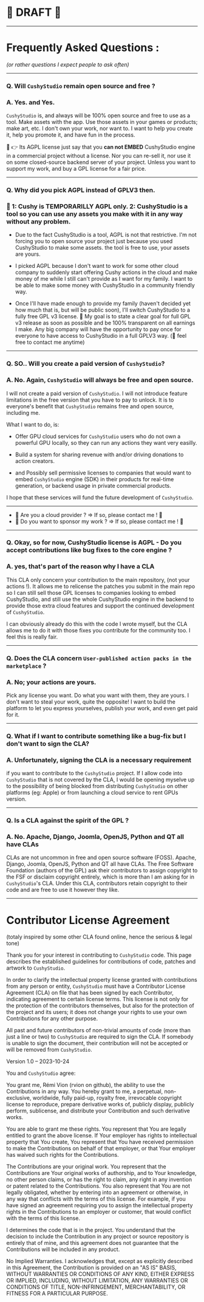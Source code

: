 # 🔴 DRAFT 🔴

---

# Frequently Asked Questions :

_(or rather questions I expect people to ask often)_

---

### Q. Will `CushyStudio` remain open source and free ?

### A. Yes. and Yes.

`CushyStudio` is, and always will be 100% open source and free to use as a tool. Make assets with the app. Use those assets in your games or products; make art, etc. I don't own your work, nor want to. I want to help you create it, help you promote it, and have fun in the process.

🚨 👉 Its AGPL license just say that you **can not EMBED** CushyStudio engine in a commercial project without a license. Nor you can re-sell it, nor use it on some closed-source backend server of your project. Unless you want to support my work, and buy a GPL license for a fair price.

---

### Q. Why did you pick AGPL instead of GPLV3 then.

### 🚨 1: Cushy is TEMPORARILLY AGPL only. 2: CushyStudio is a tool so you can use any assets you make with it in any way without any problem.

-   Due to the fact CushyStudio is a tool, AGPL is not that restrictive. I'm not forcing you to open source your project just because you used CushyStudio to make some assets. the tool is free to use, your assets are yours.

-   I picked AGPL because I don't want to work for some other cloud company to suddenly start offering Cushy actions in the cloud and make money of me while I still can't provide as I want for my family. I want to be able to make some money with CushyStudio in a community friendly way.

-   Once I'll have made enough to provide my family (haven't decided yet how much that is, but will be public soon), I'll switch CushyStudio to a fully free GPL v3 license. 🚨 My goal is to state a clear goal for full GPL v3 release as soon as possible and be 100% transparent on all earnings I make. Any big company will have the opportunity to pay once for everyone to have access to CushyStudio in a full GPLV3 way. (👋 feel free to contact me anytime)

---

### Q. SO.. Will you create a paid version of `CushyStudio`?

### A. No. Again, `CushyStudio` will always be free and open source.

I will not create a paid version of `CushyStudio`. I will not introduce feature limitations in the free version that you have to pay to unlock. It is to everyone's benefit that `CushyStudio` remains free and open source, including me.

What I want to do, is:

-   Offer GPU cloud services for `CushyStudio` users who do not own a powerful GPU locally, so they can run any actions they want very easilly.

-   Build a system for sharing revenue with and/or driving donations to action creators.

-   and Possibly sell permissive licenses to companies that would want to embed `CushyStudio` engine (SDK) in their products for real-time generation, or backend usage in private commercial products.

I hope that these services will fund the future development of `CushyStudio`.

---

<div>

-   🚨 Are you a cloud provider ? => If so, please contact me ! 🚨
-   🚨 Do you want to sponsor my work ? => If so, please contact me ! 🚨

</div>

---

### Q. Okay, so for now, CushyStudio license is AGPL - Do you accept contributions like bug fixes to the core engine ?

### A. yes, that's part of the reason why I have a CLA

This CLA only concern your contribution to the main repository, (not your actions !). It allows me to relicense the patches you submit in the main repo so I can still sell those GPL licenses to companies looking to embed CushyStudio, and still use the whole CushyStudio engine in the backend to provide those extra cloud features and support the continued development of `CushyStudio`.

I can obviously already do this with the code I wrote myself, but the CLA allows me to do it with those fixes you contribute for the community too. I feel this is really fair.

---

### Q. Does the CLA concern `User-published action packs in the marketplace` ?

### A. No; your actions are yours.

Pick any license you want. Do what you want with them, they are yours. I don't want to steal your work, quite the opposite! I want to build the platform to let you express yourselves, publish your work, and even get paid for it.

---

### Q. What if I want to contribute something like a bug-fix but I don't want to sign the CLA?

### A. Unfortunately, signing the CLA is a necessary requirement

if you want to contribute to the `CushyStudio` project. If I allow code into `CushyStudio` that is not covered by the CLA, I would be opening myselve up to the possibility of being blocked from distributing `CushyStudio` on other platforms (eg: Apple) or from launching a cloud service to rent GPUs version.

---

### Q. Is a CLA against the spirit of the GPL ?

### A. No. Apache, Django, Joomla, OpenJS, Python and QT all have CLAs

CLAs are not uncommon in free and open source software (FOSS). Apache, Django, Joomla, OpenJS, Python and QT all have CLAs. The Free Software Foundation (authors of the GPL) ask their contributors to assign copyright to the FSF or disclaim copyright entirely, which is more than I am asking for in `CushyStudio`'s CLA. Under this CLA, contributors retain copyright to their code and are free to use it however they like.

---

# Contributor License Agreement

(totaly inspired by some other CLA found online, hence the serious & legal tone)

Thank you for your interest in contributing to `CushyStudio` code. This page describes the established guidelines for contributions of code, patches and artwork to `CushyStudio`.

In order to clarify the intellectual property license granted with contributions from any person or entity, `CushyStudio` must have a Contributor License Agreement (CLA) on file that has been signed by each Contributor, indicating agreement to certain license terms. This license is not only for the protection of the contributors themselves, but also for the protection of the project and its users; it does not change your rights to use your own Contributions for any other purpose.

All past and future contributors of non-trivial amounts of code (more than just a line or two) to `CushyStudio` are required to sign the CLA. If somebody is unable to sign the document, their contribution will not be accepted or will be removed from `CushyStudio`.

Version 1.0 – 2023-10-24

You and `CushyStudio` agree:

You grant me, Rémi Vion (rvion on github), the ability to use the Contributions in any way. You hereby grant to me, a perpetual, non-exclusive, worldwide, fully paid-up, royalty free, irrevocable copyright license to reproduce, prepare derivative works of, publicly display, publicly perform, sublicense, and distribute your Contribution and such derivative works.

You are able to grant me these rights. You represent that You are legally entitled to grant the above license. If Your employer has rights to intellectual property that You create, You represent that You have received permission to make the Contributions on behalf of that employer, or that Your employer has waived such rights for the Contributions.

The Contributions are your original work. You represent that the Contributions are Your original works of authorship, and to Your knowledge, no other person claims, or has the right to claim, any right in any invention or patent related to the Contributions. You also represent that You are not legally obligated, whether by entering into an agreement or otherwise, in any way that conflicts with the terms of this license. For example, if you have signed an agreement requiring you to assign the intellectual property rights in the Contributions to an employer or customer, that would conflict with the terms of this license.

I determines the code that is in the project. You understand that the decision to include the Contribution in any project or source repository is entirely that of mine, and this agreement does not guarantee that the Contributions will be included in any product.

No Implied Warranties. I acknowledges that, except as explicitly described in this Agreement, the Contribution is provided on an "AS IS" BASIS, WITHOUT WARRANTIES OR CONDITIONS OF ANY KIND, EITHER EXPRESS OR IMPLIED, INCLUDING, WITHOUT LIMITATION, ANY WARRANTIES OR CONDITIONS OF TITLE, NON-INFRINGEMENT, MERCHANTABILITY, OR FITNESS FOR A PARTICULAR PURPOSE.
